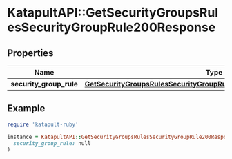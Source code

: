 # KatapultAPI::GetSecurityGroupsRulesSecurityGroupRule200Response

## Properties

| Name | Type | Description | Notes |
| ---- | ---- | ----------- | ----- |
| **security_group_rule** | [**GetSecurityGroupsRulesSecurityGroupRule200ResponseSecurityGroupRule**](GetSecurityGroupsRulesSecurityGroupRule200ResponseSecurityGroupRule.md) |  |  |

## Example

```ruby
require 'katapult-ruby'

instance = KatapultAPI::GetSecurityGroupsRulesSecurityGroupRule200Response.new(
  security_group_rule: null
)
```

